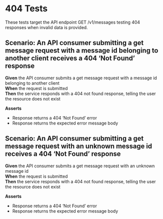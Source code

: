 # 404 Tests

These tests target the API endpoint GET /v1/messages testing 404 responses when invalid data is provided.


## Scenario: An API consumer submitting a get message request with a message id belonging to another client receives a 404 ‘Not Found’ response

**Given** the API consumer submits a get message request with a message id belonging to another client
<br/>
**When** the request is submitted
<br/>
**Then** the service responds with a 404 not found response, telling the user the resource does not exist
<br/>

**Asserts**
- Response returns a 404 ‘Not Found’ error
- Response returns the expected error message body


## Scenario: An API consumer submitting a get message request with an unknown message id receives a 404 ‘Not Found’ response

**Given** the API consumer submits a get message request with an unknown message id
<br/>
**When** the request is submitted
<br/>
**Then** the service responds with a 404 not found response, telling the user the resource does not exist
<br/>

**Asserts**
- Response returns a 404 ‘Not Found’ error
- Response returns the expected error message body
